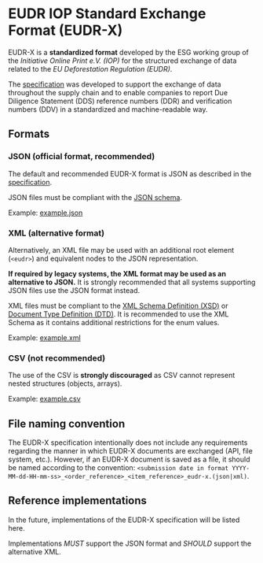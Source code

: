 # EUDR IOP Standard Exchange Format (EUDR-X)

EUDR-X is a **standardized format** developed by the ESG working group of the *Initiative Online Print e.V. (IOP)*
for the structured exchange of data related to the *EU Deforestation Regulation (EUDR)*.

The [specification](./SPECIFICATION.md) was developed to support the exchange of data throughout the supply chain
and to enable companies to report Due Diligence Statement (DDS) reference numbers (DDR) and verification numbers (DDV)
in a standardized and machine-readable way.

## Formats

### JSON (official format, recommended)

The default and recommended EUDR-X format is JSON as described in the [specification](./SPECIFICATION.md).

JSON files must be compliant with the [JSON schema](./json/schema.json).

Example: [example.json](./json/example.json)

### XML (alternative format)

Alternatively, an XML file may be used with an additional root element (`<eudr>`) and equivalent nodes to the JSON
representation.

**If required by legacy systems, the XML format may be used as an alternative to JSON.** It is strongly recommended that
all systems supporting JSON files use the JSON format instead.

XML files must be compliant to the [XML Schema Definition (XSD)](./xml/schema.xsd)
or [Document Type Definition (DTD)](./xml/schema.dtd).
It is recommended to use the XML Schema as it contains additional restrictions for the enum values.

Example: [example.xml](./xml/example.xml)

### CSV (not recommended)

The use of the CSV is **strongly discouraged** as CSV cannot represent nested structures (objects, arrays).

Example: [example.csv](./csv/example.csv)

## File naming convention
The EUDR-X specification intentionally does not include any requirements regarding the manner in which EUDR-X documents are exchanged (API, file system, etc.).
However, if an EUDR-X document is saved as a file, it should be named according to the convention:
`<submission date in format YYYY-MM-dd-HH-mm-ss>_<order_reference>_<item_reference>_eudr-x.(json|xml)`.

## Reference implementations

In the future, implementations of the EUDR-X specification will be listed here.

Implementations *MUST* support the JSON format and *SHOULD* support the alternative XML.
